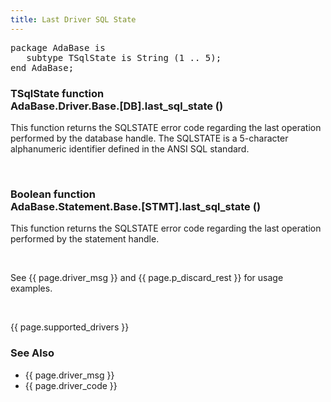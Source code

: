 ```yaml
---
title: Last Driver SQL State
---
```


<div class="leftside">
<pre class="code">
package AdaBase is
   subtype TSqlState is String (1 .. 5);
end AdaBase;
</pre>
<h3>TSqlState function<br/>
AdaBase.Driver.Base.[DB].last_sql_state ()</h3>
<p>This function returns the SQLSTATE error code regarding the last
operation performed by the database handle.  The SQLSTATE is a
5-character alphanumeric identifier defined in the ANSI SQL standard.</p>
<br/>
<h3>Boolean function<br/>
AdaBase.Statement.Base.[STMT].last_sql_state ()</h3>
<p>This function returns the SQLSTATE error code regarding the last
operation performed by the statement handle.</p>
</br>
<p class="caption">See {{ page.driver_msg }} and {{ page.p_discard_rest }}
for usage examples.</p>
<br/>
<p>{{ page.supported_drivers }}</p>
</div>
<div class="sidenav">
  <h3>See Also</h3>
  <ul>
    <li>{{ page.driver_msg }}</li>
    <li>{{ page.driver_code }}</li>
  </ul>
</div>
